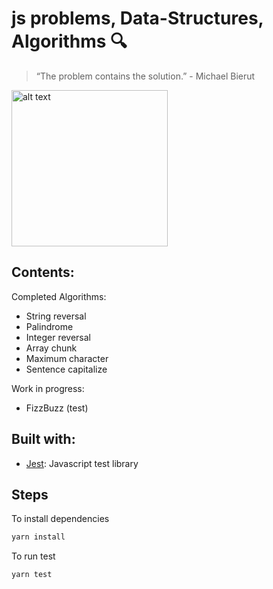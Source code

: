 # js problems, Data-Structures, Algorithms :mag:

> “The problem contains the solution.” - Michael Bierut

<img src="https://octodex.github.com/images/labtocat.png" alt="alt text" width="250">

## Contents:

Completed Algorithms:

- String reversal
- Palindrome
- Integer reversal
- Array chunk
- Maximum character
- Sentence capitalize

Work in progress:

- FizzBuzz (test)

## Built with:

- [Jest](https://jestjs.io/): Javascript test library

## Steps

To install dependencies

```bash
yarn install
```

To run test

```bash
yarn test
```
